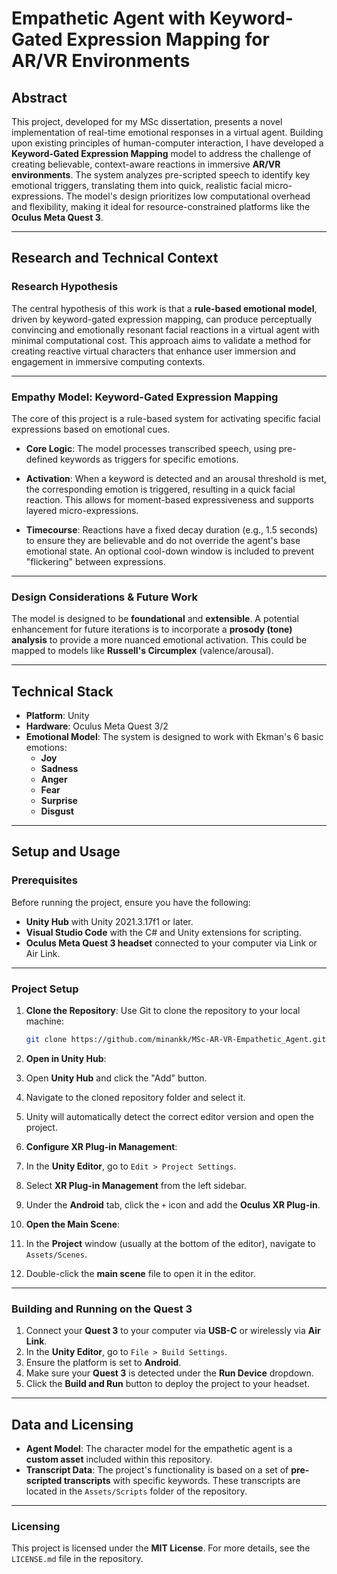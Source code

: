 # Empathetic Agent with Keyword-Gated Expression Mapping for AR/VR Environments

## Abstract

This project, developed for my MSc dissertation, presents a novel implementation of real-time emotional responses in a virtual agent. Building upon existing principles of human-computer interaction, I have developed a **Keyword-Gated Expression Mapping** model to address the challenge of creating believable, context-aware reactions in immersive **AR/VR environments**. The system analyzes pre-scripted speech to identify key emotional triggers, translating them into quick, realistic facial micro-expressions. The model's design prioritizes low computational overhead and flexibility, making it ideal for resource-constrained platforms like the **Oculus Meta Quest 3**.

---

## Research and Technical Context

### Research Hypothesis

The central hypothesis of this work is that a **rule-based emotional model**, driven by keyword-gated expression mapping, can produce perceptually convincing and emotionally resonant facial reactions in a virtual agent with minimal computational cost. This approach aims to validate a method for creating reactive virtual characters that enhance user immersion and engagement in immersive computing contexts.

---

### Empathy Model: Keyword-Gated Expression Mapping

The core of this project is a rule-based system for activating specific facial expressions based on emotional cues.

- **Core Logic**: The model processes transcribed speech, using pre-defined keywords as triggers for specific emotions.

- **Activation**: When a keyword is detected and an arousal threshold is met, the corresponding emotion is triggered, resulting in a quick facial reaction. This allows for moment-based expressiveness and supports layered micro-expressions.

- **Timecourse**: Reactions have a fixed decay duration (e.g., 1.5 seconds) to ensure they are believable and do not override the agent's base emotional state. An optional cool-down window is included to prevent "flickering" between expressions.

---

### Design Considerations & Future Work

The model is designed to be **foundational** and **extensible**. A potential enhancement for future iterations is to incorporate a **prosody (tone) analysis** to provide a more nuanced emotional activation. This could be mapped to models like **Russell's Circumplex** (valence/arousal).

---

## Technical Stack

- **Platform**: Unity
- **Hardware**: Oculus Meta Quest 3/2
- **Emotional Model**: The system is designed to work with Ekman's 6 basic emotions:
  - **Joy**
  - **Sadness**
  - **Anger**
  - **Fear**
  - **Surprise**
  - **Disgust**

---

## Setup and Usage

### Prerequisites

Before running the project, ensure you have the following:

- **Unity Hub** with Unity 2021.3.17f1 or later.
- **Visual Studio Code** with the C# and Unity extensions for scripting.
- **Oculus Meta Quest 3 headset** connected to your computer via Link or Air Link.

---

### Project Setup

1. **Clone the Repository**:
   Use Git to clone the repository to your local machine:
   ```bash
   git clone https://github.com/minankk/MSc-AR-VR-Empathetic_Agent.git
2. **Open in Unity Hub**:

1. Open **Unity Hub** and click the "Add" button.
2. Navigate to the cloned repository folder and select it.
3. Unity will automatically detect the correct editor version and open the project.

3. **Configure XR Plug-in Management**:

1. In the **Unity Editor**, go to `Edit > Project Settings`.
2. Select **XR Plug-in Management** from the left sidebar.
3. Under the **Android** tab, click the `+` icon and add the **Oculus XR Plug-in**.

4. **Open the Main Scene**:

1. In the **Project** window (usually at the bottom of the editor), navigate to `Assets/Scenes`.
2. Double-click the **main scene** file to open it in the editor.

---

### Building and Running on the Quest 3

1. Connect your **Quest 3** to your computer via **USB-C** or wirelessly via **Air Link**.
2. In the **Unity Editor**, go to `File > Build Settings`.
3. Ensure the platform is set to **Android**.
4. Make sure your **Quest 3** is detected under the **Run Device** dropdown.
5. Click the **Build and Run** button to deploy the project to your headset.

---

## Data and Licensing

- **Agent Model**: The character model for the empathetic agent is a **custom asset** included within this repository.
- **Transcript Data**: The project's functionality is based on a set of **pre-scripted transcripts** with specific keywords. These transcripts are located in the `Assets/Scripts` folder of the repository.

---

### Licensing

This project is licensed under the **MIT License**. For more details, see the `LICENSE.md` file in the repository.
